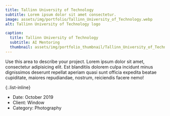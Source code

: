 ```yaml
---
title: Tallinn University of Technology
subtitle: Lorem ipsum dolor sit amet consectetur.
image: assets/img/portfolio/Tallinn_University_of_Technology.webp
alt: Tallinn University of Technology logo

caption:
  title: Tallinn University of Technology
  subtitle: AI Mentoring
  thumbnail: assets/img/portfolio_thumbnail/Tallinn_University_of_Technology.webp
---
```

Use this area to describe your project. Lorem ipsum dolor sit amet, consectetur adipisicing elit. Est blanditiis dolorem culpa incidunt minus dignissimos deserunt repellat aperiam quasi sunt officia expedita beatae cupiditate, maiores repudiandae, nostrum, reiciendis facere nemo!

{:.list-inline}
- Date: October 2019
- Client: Window
- Category: Photography

